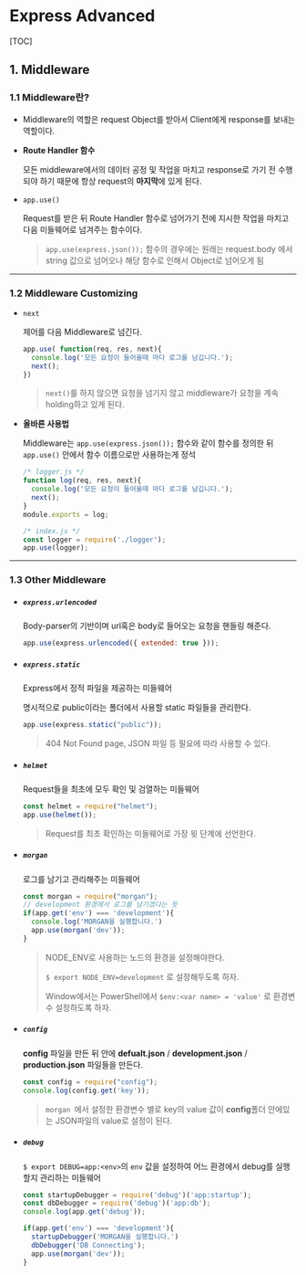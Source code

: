# Express Advanced

[TOC]

## 1. Middleware

### 1.1 Middleware란?

- Middleware의 역할은 request Object를 받아서 Client에게 response를 보내는 역할이다.

- **Route Handler 함수**

  모든 middleware에서의 데이터 공정 및 작업을 마치고 response로 가기 전 수행되야 하기 때문에 항상 request의 **마지막**에 있게 된다.

- `app.use()`

   Request를 받은 뒤 Route Handler 함수로 넘어가기 전에 지시한 작업을 마치고 다음 미들웨어로 넘겨주는 함수이다.

  > `app.use(express.json());` 함수의 경우에는 원래는 request.body 에서 string 값으로 넘어오나 해당 함수로 인해서 Object로 넘어오게 됨

  

---

### 1.2 Middleware Customizing

- `next`

  제어를 다음 Middleware로 넘긴다.

  ```js
  app.use( function(req, res, next){
    console.log('모든 요청이 들어올때 마다 로그를 남깁니다.');
    next();
  })
  ```

  > `next()`를 하지 않으면 요청을 넘기지 않고 middleware가 요청을 계속 holding하고 있게 된다.

- **올바른 사용법**

  Middleware는 `app.use(express.json());` 함수와 같이 함수를 정의한 뒤 `app.use()` 안에서 함수 이름으로만 사용하는게 정석

  ```js
  /* logger.js */
  function log(req, res, next){
    console.log('모든 요청이 들어올때 마다 로그를 남깁니다.');
    next();
  }
  module.exports = log;
  ```

  ```js
  /* index.js */
  const logger = require('./logger');
  app.use(logger);
  ```


---

### 1.3 **Other Middleware**

- ##### `express.urlencoded`

  Body-parser의 기반이며 url혹은 body로 들어오는 요청을 핸들링 해준다.

  ```js
  app.use(express.urlencoded({ extended: true }));
  ```

- ##### `express.static`

  Express에서 정적 파일을 제공하는 미들웨어

  명시적으로 public이라는 폴더에서 사용할 static 파일들을 관리한다.

  ```js
  app.use(express.static("public"));
  ```

  > 404 Not Found page, JSON 파일 등 필요에 따라 사용할 수 있다.

- ##### `helmet`

  Request들을 최초에 모두 확인 및 검열하는 미들웨어

  ```js
  const helmet = require("helmet");
  app.use(helmet());
  ```

  > Request를 최초 확인하는 미들웨어로 가장 윗 단계에 선언한다.

- ##### `morgan`

  로그를 남기고 관리해주는 미들웨어

  ```js
  const morgan = require("morgan");
  // development 환경에서 로그를 남기겠다는 뜻 
  if(app.get('env') === 'development'){
    console.log('MORGAN을 실행합니다.')
    app.use(morgan('dev'));
  }
  ```

  > NODE_ENV로 사용하는 노드의 환경을 설정해야한다.
  >
  > `$ export NODE_ENV=development` 로 설정해두도록 하자.
  >
  > Window에서는 PowerShell에서 `$env:<var name> = 'value'` 로 환경변수 설정하도록 하자.

- ##### `config`

  **config** 파일을 만든 뒤 안에 **defualt.json** / **development.json** / **production.json** 파일들을 만든다.

  ```js
  const config = require("config");
  console.log(config.get('key'));
  ```

  > `morgan `에서 설정한 환경변수 별로 key의 value 값이 **config**폴더 안에있는 JSON파일의 value로 설정이 된다.

- ##### `debug`

  `$ export DEBUG=app:<env>`의 `env` 값을 설정하여 어느 환경에서 debug를 실행할지 관리하는 미들웨어

  ```js
  const startupDebugger = require('debug')('app:startup');
  const dbDebugger = require('debug')('app:db');
  console.log(app.get('debug'));
  
  if(app.get('env') === 'development'){
    startupDebugger('MORGAN을 실행합니다.') 
    dbDebugger('DB Connecting');
    app.use(morgan('dev'));
  }
  ```
